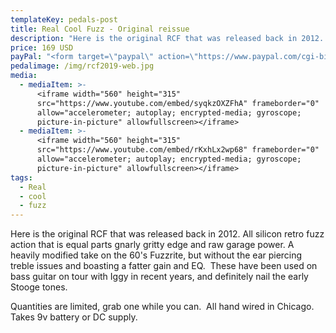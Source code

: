```yaml
---
templateKey: pedals-post
title: Real Cool Fuzz - Original reissue
description: "Here is the original RCF that was released back in 2012. All silicon retro fuzz action that is equal parts gnarly gritty edge and raw garage power. A heavily modified take on the 60's Fuzzrite, but without the ear piercing treble issues and boasting a fatter gain and EQ.\_ These have been used on bass guitar on tour with Iggy in recent years, and definitely nail the early Stooge tones."
price: 169 USD
payPal: "<form target=\"paypal\" action=\"https://www.paypal.com/cgi-bin/webscr\" method=\"post\">\n<input type=\"hidden\" name=\"cmd\" value=\"_s-xclick\">\n<input type=\"hidden\" name=\"hosted_button_id\" value=\"8MR5RJBQC2GLE\">\n<table>\n<tr><td><input type=\"hidden\" name=\"on0\" value=\"Buy Now\">Buy Now</td></tr><tr><td><select name=\"os0\">\n\t<option value=\"Real Cool Fuzz\">Real Cool Fuzz $169.00 USD</option>\n</select> </td></tr>\n</table>\n<input type=\"hidden\" name=\"currency_code\" value=\"USD\">\n<input type=\"image\" src=\"https://www.paypalobjects.com/en_US/i/btn/btn_cart_LG.gif\" border=\"0\" name=\"submit\" alt=\"PayPal - The safer, easier way to pay online!\">\n<img alt=\"\" border=\"0\" src=\"https://www.paypalobjects.com/en_US/i/scr/pixel.gif\" width=\"1\" height=\"1\">\n</form>\n"
pedalimage: /img/rcf2019-web.jpg
media:
  - mediaItem: >-
      <iframe width="560" height="315"
      src="https://www.youtube.com/embed/syqkzOXZFhA" frameborder="0"
      allow="accelerometer; autoplay; encrypted-media; gyroscope;
      picture-in-picture" allowfullscreen></iframe>
  - mediaItem: >-
      <iframe width="560" height="315"
      src="https://www.youtube.com/embed/rKxhLx2wp68" frameborder="0"
      allow="accelerometer; autoplay; encrypted-media; gyroscope;
      picture-in-picture" allowfullscreen></iframe>
tags:
  - Real
  - cool
  - fuzz
---
```

Here is the original RCF that was released back in 2012. All silicon retro fuzz action that is equal parts gnarly gritty edge and raw garage power. A heavily modified take on the 60's Fuzzrite, but without the ear piercing treble issues and boasting a fatter gain and EQ.  These have been used on bass guitar on tour with Iggy in recent years, and definitely nail the early Stooge tones.

Quantities are limited, grab one while you can.  All hand wired in Chicago. Takes 9v battery or DC supply.
